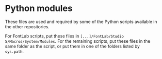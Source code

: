 Python modules
=========================
These files are used and required by some of the Python scripts available in the other repositories.

For FontLab scripts, put these files in `[...]/FontLab/Studio 5/Macros/System/Modules`.
For the remaining scripts, put these files in the same folder as the script, or put them in one of the folders listed by `sys.path`.
